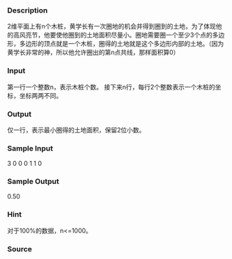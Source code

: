 
### Description
2维平面上有n个木桩，黄学长有一次圈地的机会并得到圈到的土地，为了体现他的高风亮节，他要使他圈到的土地面积尽量小。圈地需要圈一个至少3个点的多边形，多边形的顶点就是一个木桩，圈得的土地就是这个多边形内部的土地。（因为黄学长非常的神，所以他允许圈出的第n点共线，那样面积算0）
### Input
第一行一个整数n，表示木桩个数。
接下来n行，每行2个整数表示一个木桩的坐标，坐标两两不同。

### Output
仅一行，表示最小圈得的土地面积，保留2位小数。

### Sample Input
3
0 0
0 1
1 0

### Sample Output
0.50
### Hint
对于100%的数据，n<=1000。
### Source
